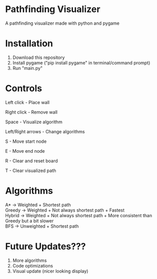 # Pathfinding Visualizer
A pathfinding visualizer made with python and pygame

# Installation
1. Download this repository
2. Install pygame ("pip install pygame" in terminal/command prompt)
3. Run "main.py"

# Controls
Left click - Place wall

Right click - Remove wall


Space - Visualize algorithm

Left/Right arrows - Change algorithms


S - Move start node

E - Move end node


R - Clear and reset board

T - Clear visualized path

# Algorithms
A* -> Weighted + Shortest path  
Greedy -> Weighted + Not always shortest path + Fastest  
Hybrid -> Weighted + Not always shortest path + More consistent than Greedy but a bit slower  
BFS -> Unweighted + Shortest path  

# Future Updates???
1. More algorithms
2. Code optimizations
3. Visual update (nicer looking display)
